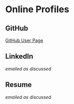 # Online Profiles

## GitHub
[GitHub User Page](https://github.com/emeraldvision "@emeraldvision")
 
## LinkedIn
*emailed as discussed*

## Resume
*emailed as discussed*